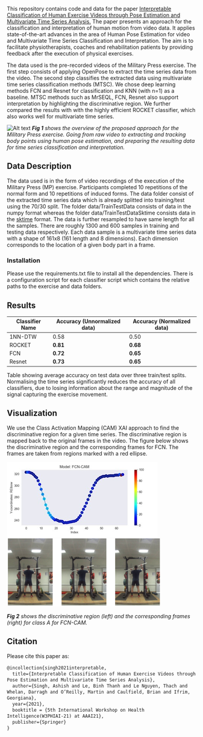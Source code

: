 This repository contains code and data for the paper [Interpretable Classification of Human Exercise Videos through Pose Estimation and Multivariate Time Series Analysis.](https://www.researchgate.net/publication/348436597_Interpretable_Classification_of_Human_Exercise_Videos_through_Pose_Estimation_and_Multivariate_Time_Series_Analysis)
The paper presents an approach for the classification and interpretation
of human motion from video data. It applies state-of-the-art advances in
the area of Human Pose Estimation for video and Multivariate Time Series Classification
and Interpretation. The aim is to facilitate physiotherapists, coaches and rehabilitation
patients by providing feedback after the execution of physical exercises. 

The data used is the pre-recorded videos of the Military Press exercise. The first step consists of applying
OpenPose to extract the time series data from the video. The second step
classifies the extracted data using multivariate time series classification methods (MTSC). 
We chose deep learning methods FCN and Resnet for classification and KNN (with n=1) as a baseline. 
MTSC methods such as MrSEQL, FCN, Resnet also support interpretation 
by highlighting the discriminative region. We further compared the results with 
with the highly efficient ROCKET classifier, which also works well for multivariate time series.

![Alt text](figs/overview.png?raw=true)
<em>**Fig 1** shows the overview of the proposed approach for the Military Press exercise. Going from raw video to
extracting and tracking body points using human pose estimation, and preparing the resulting data for
time series classification and interpretation.</em>

## Data Description
The data used is in the form of video recordings of the execution of the Military Press (MP) exercise.
Participants completed 10 repetitions of the normal form and 10 repetitions of induced forms. 
The data folder consist of the extracted time series data which is already splitted into training/test using the 70/30 split.
The folder data/TrainTestData consists of data in the numpy format whereas the folder data/TrainTestDataSktime consists data in the [sktime](https://www.sktime.org/en/latest/) format.
The data is further resampled to have same length for all the samples.
There are roughly 1300 and 600 samples in training
and testing data respectively. Each data sample is a multivariate time series data with a
shape of 161x8 (161 length and 8 dimensions). Each dimension corresponds to the location of a given body part in a frame.

### Installation
Please use the requirements.txt file to install all the dependencies. There is a configuration script for each 
classifier script which contains the relative paths to the exercise and data folders.


## Results
Classifier Name | Accuracy (Unnormalized data) | Accuracy (Normalized data)
--------------- | -----------------------------| ---------------
1NN-DTW | 0.58 | 0.50 
ROCKET | **0.81** | **0.68**
FCN | **0.72** | **0.65**
Resnet | **0.73** | **0.65**

Table showing average accuracy on test data over three train/test splits. Normalising the time series
significantly reduces the accuracy of all classifiers, due to losing information about the range and
magnitude of the signal capturing the exercise movement.

## Visualization
We use the Class Activation Mapping (CAM) XAI approach to find the discriminative region for a given time series.
The discriminative region is mapped back to the original frames in the video. The figure below 
shows the discriminative region and the corresponding frames for
FCN. The frames are taken from regions marked with a red ellipse.

![Alt](figs/fcn_region2.jpg) ![Alt](figs/fcn_frame.png)

<em>**Fig 2** shows the discriminative region (left) and the corresponding frames (right) 
for class A for FCN-CAM. </em>

## Citation
Please cite this paper as:
```
@incollection{singh2021interpretable,
  title={Interpretable Classification of Human Exercise Videos through Pose Estimation and Multivariate Time Series Analysis},
  author={Singh, Ashish and Le, Binh Thanh and Le Nguyen, Thach and Whelan, Darragh and O’Reilly, Martin and Caulfield, Brian and Ifrim, Georgiana},
  year={2021},
  booktitle = {5th International Workshop on Health Intelligence(W3PHIAI-21) at AAAI21},
  publisher={Springer}
}
```

